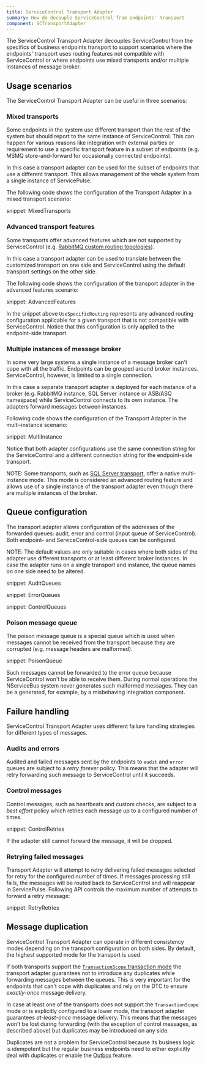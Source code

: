 ```yaml
---
title: ServiceControl Transport Adapter
summary: How do decouple ServiceControl from endpoints' transport
component: SCTransportAdapter
---
```


The ServiceControl Transport Adapter decouples ServiceControl from the specifics of business endpoints transport to support scenarios where the endpoints' transport uses routing features not compatible with ServiceControl or where endpoints use mixed transports and/or multiple instances of message broker.


## Usage scenarios

The ServiceControl Transport Adapter can be useful in three scenarios:


### Mixed transports

Some endpoints in the system use different transport than the rest of the system but should report to the same instance of ServiceControl. This can happen for various reasons like integration with external parties or requirement to use a specific transport feature in a subset of endpoints (e.g. MSMQ store-and-forward for occasionally connected endpoints).

In this case a transport adapter can be used for the subset of endpoints that use a different transport. This allows management of the whole system from a single instance of ServicePulse.

The following code shows the configuration of the Transport Adapter in a mixed transport scenario:

snippet: MixedTransports


### Advanced transport features

Some transports offer advanced features which are not supported by ServiceControl (e.g. [RabbitMQ custom routing topologies](/nservicebus/rabbitmq/routing-topology.md#custom-routing-topology)).

In this case a transport adapter can be used to translate between the customized transport on one side and ServiceControl using the default transport settings on the other side.

The following code shows the configuration of the transport adapter in the advanced features scenario:

snippet: AdvancedFeatures

In the snippet above `UseSpecificRouting` represents any advanced routing configuration applicable for a given transport that is not compatible with ServiceControl. Notice that this configuration is only applied to the endpoint-side transport.


### Multiple instances of message broker

In some very large systems a single instance of a message broker can't cope with all the traffic. Endpoints can be grouped around broker instances. ServiceControl, however, is limited to a single connection. 

In this case a separate transport adapter is deployed for each instance of a broker (e.g. RabbitMQ instance, SQL Server instance or ASB/ASQ namespace) while ServiceControl connects to its own instance. The adapters forward messages between instances.

Following code shows the configuration of the Transport Adapter in the multi-instance scenario:

snippet: MultiInstance

Notice that both adapter configurations use the same connection string for the ServiceControl and a different connection string for the endpoint-side transport.

NOTE: Some transports, such as [SQL Server transport](/nservicebus/sqlserver/), offer a native multi-instance mode. This mode is considered an advanced routing feature and allows use of a single instance of the transport adapter even though there are multiple instances of the broker.


## Queue configuration

The transport adapter allows configuration of the addresses of the forwarded queues: audit, error and control (input queue of ServiceControl). Both endpoint- and ServiceControl-side queues can be configured. 

NOTE: The default values are only suitable in cases where both sides of the adapter use different transports or at least different broker instances. In case the adapter runs on a single transport and instance, the queue names on one side need to be altered.

snippet: AuditQueues

snippet: ErrorQueues

snippet: ControlQueues


### Poison message queue

The poison message queue is a special queue which is used when messages cannot be received from the transport because they are corrupted (e.g. message headers are malformed).

snippet: PoisonQueue

Such messages cannot be forwarded to the error queue because ServiceControl won't be able to receive them. During normal operations the NServiceBus system never generates such malformed messages. They can be a generated, for example, by a misbehaving integration component.


## Failure handling

ServiceControl Transport Adapter uses different failure handling strategies for different types of messages.


### Audits and errors

Audited and failed messages sent by the endpoints to `audit` and `error` queues are subject to a *retry forever* policy. This means that the adapter will retry forwarding such message to ServiceControl until it succeeds. 


### Control messages

Control messages, such as heartbeats and custom checks, are subject to a *best effort* policy which retries each message up to a configured number of times.

snippet: ControlRetries

If the adapter still cannot forward the message, it will be dropped.


### Retrying failed messages

Transport Adapter will attempt to retry delivering failed messages selected for retry for the configured number of times. If messages processing still fails, the messages will be routed back to ServiceControl and will reappear in ServicePulse. Following API controls the maximum number of attempts to forward a retry message:

snippet: RetryRetries 


## Message duplication

ServiceControl Transport Adapter can operate in different consistency modes depending on the transport configuration on both sides. By default, the highest supported mode for the transport is used.

If both transports support the [`TransactionScope` transaction mode](/nservicebus/transports/transactions.md#transactions-transaction-scope-distributed-transaction) the transport adapter guarantees not to introduce any duplicates while forwarding messages between the queues. This is very important for the endpoints that can't cope with duplicates and rely on the DTC to ensure *exactly-once* message delivery.

In case at least one of the transports does not support the `TransactionScope` mode or is explicitly configured to a lower mode, the transport adapter guarantees *at-least-once* message delivery. This means that the messages won't be lost during forwarding (with the exception of control messages, as described above) but duplicates may be introduced on any side. 

Duplicates are not a problem for ServiceControl because its business logic is idempotent but the regular business endpoints need to either explicitly deal with duplicates or enable the [Outbox](/nservicebus/outbox/) feature.